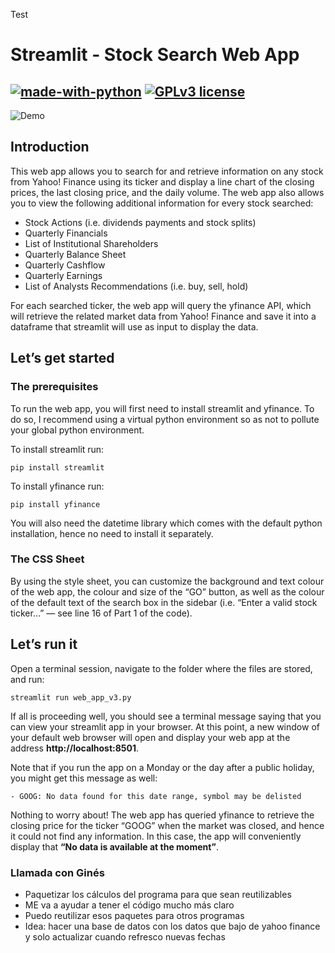 Test
# Streamlit - Stock Search Web App

[![made-with-python](https://img.shields.io/badge/Made%20with-Python-1f425f.svg)](https://www.python.org/)
[![GPLv3 license](https://img.shields.io/badge/License-GPLv3-blue.svg)](http://perso.crans.org/besson/LICENSE.html) 
---

![Demo](assets/web_app_demo.gif)

## Introduction

This web app allows you to search for and retrieve information on any stock from Yahoo! Finance using its ticker and display a line chart of the closing prices, the last closing price, and the daily volume. The web app also allows you to view the following additional information for every stock searched:

* Stock Actions (i.e. dividends payments and stock splits)
* Quarterly Financials
* List of Institutional Shareholders
* Quarterly Balance Sheet
* Quarterly Cashflow
* Quarterly Earnings
* List of Analysts Recommendations (i.e. buy, sell, hold)

For each searched ticker, the web app will query the yfinance API, which will retrieve the related market data from Yahoo! Finance and save it into a dataframe that streamlit will use as input to display the data.


## Let’s get started

### The prerequisites

To run the web app, you will first need to install streamlit and yfinance. To do so, I recommend using a virtual python environment so as not to pollute your global python environment.

To install streamlit run:

~~~
pip install streamlit
~~~

To install yfinance run:

~~~
pip install yfinance
~~~

You will also need the datetime library which comes with the default python installation, hence no need to install it separately.

### The CSS Sheet

By using the style sheet, you can customize the background and text colour of the web app, the colour and size of the “GO” button, as well as the colour of the default text of the search box in the sidebar (i.e. “Enter a valid stock ticker…” — see line 16 of Part 1 of the code).


## Let’s run it

Open a terminal session, navigate to the folder where the files are stored, and run:

~~~
streamlit run web_app_v3.py
~~~

If all is proceeding well, you should see a terminal message saying that you can view your streamlit app in your browser. At this point, a new window of your default web browser will open and display your web app at the address **http://localhost:8501**.

Note that if you run the app on a Monday or the day after a public holiday, you might get this message as well:

~~~
- GOOG: No data found for this date range, symbol may be delisted
~~~

Nothing to worry about! The web app has queried yfinance to retrieve the closing price for the ticker “GOOG” when the market was closed, and hence it could not find any information. In this case, the app will conveniently display that **“No data is available at the moment”**.

### Llamada con Ginés
- Paquetizar los cálculos del programa para que sean reutilizables
- ME va a ayudar a tener el código mucho más claro
- Puedo reutilizar esos paquetes para otros programas
- Idea: hacer una base de datos con los datos que bajo de yahoo finance y solo actualizar cuando refresco nuevas fechas

